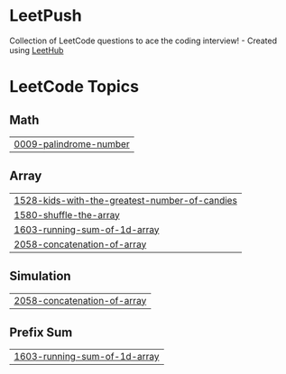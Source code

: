 # LeetPush
Collection of LeetCode questions to ace the coding interview! - Created using [LeetHub](https://github.com/QasimWani/LeetHub)

<!---LeetCode Topics Start-->
# LeetCode Topics
## Math
|  |
| ------- |
| [0009-palindrome-number](https://github.com/Prabhav-Batra/LeetPush/tree/master/0009-palindrome-number) |
## Array
|  |
| ------- |
| [1528-kids-with-the-greatest-number-of-candies](https://github.com/Prabhav-Batra/LeetPush/tree/master/1528-kids-with-the-greatest-number-of-candies) |
| [1580-shuffle-the-array](https://github.com/Prabhav-Batra/LeetPush/tree/master/1580-shuffle-the-array) |
| [1603-running-sum-of-1d-array](https://github.com/Prabhav-Batra/LeetPush/tree/master/1603-running-sum-of-1d-array) |
| [2058-concatenation-of-array](https://github.com/Prabhav-Batra/LeetPush/tree/master/2058-concatenation-of-array) |
## Simulation
|  |
| ------- |
| [2058-concatenation-of-array](https://github.com/Prabhav-Batra/LeetPush/tree/master/2058-concatenation-of-array) |
## Prefix Sum
|  |
| ------- |
| [1603-running-sum-of-1d-array](https://github.com/Prabhav-Batra/LeetPush/tree/master/1603-running-sum-of-1d-array) |
<!---LeetCode Topics End-->